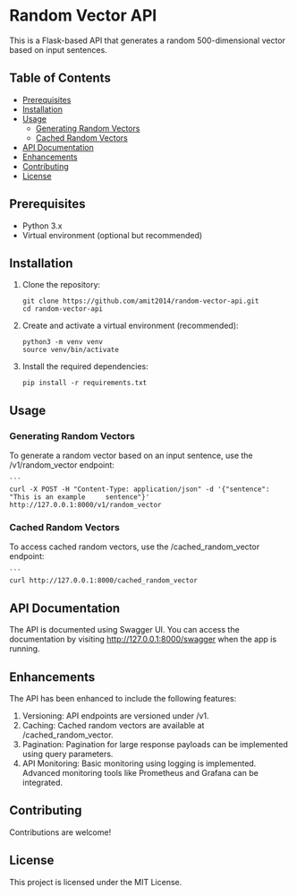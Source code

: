 # Random Vector API

This is a Flask-based API that generates a random 500-dimensional vector based on input sentences.

## Table of Contents

- [Prerequisites](#prerequisites)
- [Installation](#installation)
- [Usage](#usage)
  - [Generating Random Vectors](#generating-random-vectors)
  - [Cached Random Vectors](#cached-random-vectors)
- [API Documentation](#api-documentation)
- [Enhancements](#enhancements)
- [Contributing](#contributing)
- [License](#license)

## Prerequisites

- Python 3.x
- Virtual environment (optional but recommended)

## Installation

1. Clone the repository:

   ```
   git clone https://github.com/amit2014/random-vector-api.git
   cd random-vector-api

2. Create and activate a virtual environment (recommended):
   
   ```
   python3 -m venv venv
   source venv/bin/activate
   
3. Install the required dependencies:
   
   ```
   pip install -r requirements.txt 

## Usage

### Generating Random Vectors

To generate a random vector based on an input sentence, use the /v1/random_vector endpoint:

    ```
    curl -X POST -H "Content-Type: application/json" -d '{"sentence": "This is an example     sentence"}' http://127.0.0.1:8000/v1/random_vector
	
### Cached Random Vectors

To access cached random vectors, use the /cached_random_vector endpoint:

    ```
    curl http://127.0.0.1:8000/cached_random_vector

## API Documentation

The API is documented using Swagger UI. You can access the documentation by visiting http://127.0.0.1:8000/swagger when the app is running.


## Enhancements


The API has been enhanced to include the following features:

1. Versioning: API endpoints are versioned under /v1.
2. Caching: Cached random vectors are available at /cached_random_vector.
3. Pagination: Pagination for large response payloads can be implemented using query parameters.
4. API Monitoring: Basic monitoring using logging is implemented. Advanced monitoring tools like Prometheus and Grafana can be integrated.

## Contributing

Contributions are welcome!

## License

This project is licensed under the MIT License.


